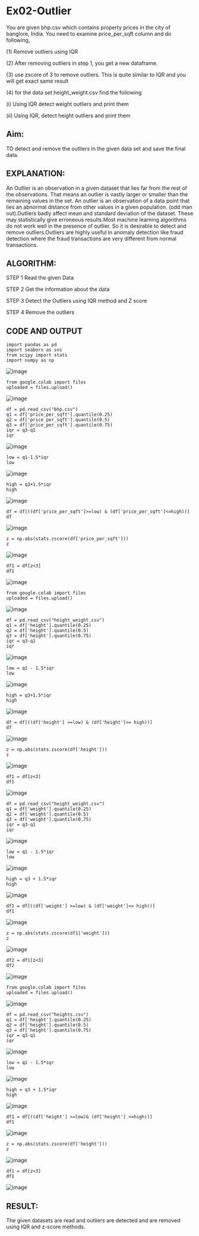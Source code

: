 # Ex02-Outlier
You are given bhp.csv which contains property prices in the city of banglore, India. You need to examine price_per_sqft column and do following,

(1) Remove outliers using IQR

(2) After removing outliers in step 1, you get a new dataframe.

(3) use zscore of 3 to remove outliers. This is quite similar to IQR and you will get exact same result

(4) for the data set height_weight.csv find the following

(i) Using IQR detect weight outliers and print them

(ii) Using IQR, detect height outliers and print them

## Aim:
TO detect and remove the outliers in the given data set and save the final data.

## EXPLANATION:
An Outlier is an observation in a given dataset that lies far from the rest of the observations. That means an outlier is vastly larger or smaller than the remaining values in the set. An outlier is an observation of a data point that lies an abnormal distance from other values in a given population. (odd man out).Outliers badly affect mean and standard deviation of the dataset. These may statistically give erroneous results.Most machine learning algorithms do not work well in the presence of outlier. So it is desirable to detect and remove outliers.Outliers are highly useful in anomaly detection like fraud detection where the fraud transactions are very different from normal transactions.

## ALGORITHM:
STEP 1 Read the given Data

STEP 2 Get the information about the data

STEP 3 Detect the Outliers using IQR method and Z score

STEP 4 Remove the outliers

## CODE AND OUTPUT
```
import pandas as pd
import seaborn as sns
from scipy import stats
import numpy as np
```
![image](https://github.com/mathes6112004/ODD2023---Datascience---Ex-02/assets/119477782/52863607-9403-4d68-b6d1-b4ecc898d0ee)

```
from google.colab import files
uploaded = files.upload()
```
![image](https://github.com/mathes6112004/ODD2023---Datascience---Ex-02/assets/119477782/f13a32b6-98da-4efa-8376-309f0f8a404f)

```
df = pd.read_csv("bhp.csv")
q1 = df['price_per_sqft'].quantile(0.25)
q2 = df['price_per_sqft'].quantile(0.5)
q3 = df['price_per_sqft'].quantile(0.75)
iqr = q3-q1
iqr
```
![image](https://github.com/mathes6112004/ODD2023---Datascience---Ex-02/assets/119477782/7a2273b0-b82d-471b-81b6-4180c23ba2a6)

```
low = q1-1.5*iqr
low
```
![image](https://github.com/mathes6112004/ODD2023---Datascience---Ex-02/assets/119477782/5f0fd443-b383-42c1-8317-042ef101b6f8)

```
high = q3+1.5*iqr
high
```
![image](https://github.com/mathes6112004/ODD2023---Datascience---Ex-02/assets/119477782/31c43390-13ad-4bae-8702-c8a6410c833b)

```
df = df[((df['price_per_sqft']>=low) & (df['price_per_sqft']<=high))]
df
```
![image](https://github.com/mathes6112004/ODD2023---Datascience---Ex-02/assets/119477782/3989396c-953c-4aa3-b6b3-e86bee7531a6)

```
z = np.abs(stats.zscore(df['price_per_sqft']))
z
```
![image](https://github.com/mathes6112004/ODD2023---Datascience---Ex-02/assets/119477782/1aefd877-e4b5-4301-831d-c7d69b4e9ece)

```
df1 = df[z<3]
df1
```
![image](https://github.com/mathes6112004/ODD2023---Datascience---Ex-02/assets/119477782/623f4d88-f4ca-42a3-8703-eb53c782a1b8)

```
from google.colab import files
uploaded = files.upload()
```
![image](https://github.com/mathes6112004/ODD2023---Datascience---Ex-02/assets/119477782/e0135abc-3cf7-49c2-ae1e-68e4dccda3f2)

```
df = pd.read_csv("height_weight.csv")
q1 = df['height'].quantile(0.25)
q2 = df['height'].quantile(0.5)
q3 = df['height'].quantile(0.75)
iqr = q3-q1
iqr
```
![image](https://github.com/mathes6112004/ODD2023---Datascience---Ex-02/assets/119477782/1b06ad91-b99c-40af-aacf-6840c589e940)

```
low = q1 - 1.5*iqr
low
```
![image](https://github.com/mathes6112004/ODD2023---Datascience---Ex-02/assets/119477782/cb38d668-c592-407a-8211-e8efa20f1c71)

```
high = q3+1.5*iqr
high
```
![image](https://github.com/mathes6112004/ODD2023---Datascience---Ex-02/assets/119477782/a461b70d-2de3-45fe-b0a4-0f89cf4d9d65)

```
df = df[((df['height'] >=low) & (df['height']<= high))]
df
```
![image](https://github.com/mathes6112004/ODD2023---Datascience---Ex-02/assets/119477782/a25f4a99-4b7e-4464-903a-f88159b2feb8)

```
z = np.abs(stats.zscore(df['height']))
z
```
![image](https://github.com/mathes6112004/ODD2023---Datascience---Ex-02/assets/119477782/7226af9a-1735-4ef8-b37d-b7b31980c739)

```
df1 = df[z<3]
df1
```
![image](https://github.com/mathes6112004/ODD2023---Datascience---Ex-02/assets/119477782/cc06c6ff-e4bb-4c1f-a7ce-9a57009d069c)

```
df = pd.read_csv("height_weight.csv")
q1 = df['weight'].quantile(0.25)
q2 = df['weight'].quantile(0.5)
q3 = df['weight'].quantile(0.75)
iqr = q3-q1
iqr
```
![image](https://github.com/mathes6112004/ODD2023---Datascience---Ex-02/assets/119477782/76aad33e-48ff-4cd7-a397-ad8ad0058cf5)

```
low = q1 - 1.5*iqr
low
```
![image](https://github.com/mathes6112004/ODD2023---Datascience---Ex-02/assets/119477782/968e03c9-dd25-4d7c-b0aa-a501e623ba80)

```
high = q3 + 1.5*iqr
high
```
![image](https://github.com/mathes6112004/ODD2023---Datascience---Ex-02/assets/119477782/36b2c610-b542-4237-abf3-7ca393bb21fe)

```
df1 = df[((df['weight'] >=low) & (df['weight']<= high))]
df1
```
![image](https://github.com/mathes6112004/ODD2023---Datascience---Ex-02/assets/119477782/971353a7-6646-474e-aac7-c1b5a77282e0)

```
z = np.abs(stats.zscore(df1['weight']))
z
```
![image](https://github.com/mathes6112004/ODD2023---Datascience---Ex-02/assets/119477782/4fdc96bd-cd1b-4bce-a2d8-446c09895bae)

```
df2 = df1[z<3]
df2
```
![image](https://github.com/mathes6112004/ODD2023---Datascience---Ex-02/assets/119477782/3ca5ddd2-6b99-4b31-a856-4796d5d39e03)

```
from google.colab import files
uploaded = files.upload()
```
![image](https://github.com/mathes6112004/ODD2023---Datascience---Ex-02/assets/119477782/e2a30f94-50bb-4484-a73c-94800feb6df6)

```
df = pd.read_csv("heights.csv")
q1 = df['height'].quantile(0.25)
q2 = df['height'].quantile(0.5)
q3 = df['height'].quantile(0.75)
iqr = q3-q1
iqr
```
![image](https://github.com/mathes6112004/ODD2023---Datascience---Ex-02/assets/119477782/22710613-4eb6-46be-8e3a-98325e34938a)

```
low = q1 - 1.5*iqr
low
```
![image](https://github.com/mathes6112004/ODD2023---Datascience---Ex-02/assets/119477782/12560539-2134-4e2a-a25f-9288935a8b21)

```
high = q3 + 1.5*iqr
high
```
![image](https://github.com/mathes6112004/ODD2023---Datascience---Ex-02/assets/119477782/347d027a-9c53-4488-aaab-68744e98bfce)

```
df1 = df[((df['height'] >=low)& (df['height'] <=high))]
df1
```
![image](https://github.com/mathes6112004/ODD2023---Datascience---Ex-02/assets/119477782/5edaf9be-6e7b-436f-a3eb-d4a6782e988b)

```
z = np.abs(stats.zscore(df['height']))
z
```
![image](https://github.com/mathes6112004/ODD2023---Datascience---Ex-02/assets/119477782/813dc0d0-9778-4e29-83d3-61f70acdc041)

```
df1 = df[z<3]
df1
```
![image](https://github.com/mathes6112004/ODD2023---Datascience---Ex-02/assets/119477782/de4770d5-9637-40da-a34a-1fff5b4663ac)

## RESULT:
The given datasets are read and outliers are detected and are removed using IQR and z-score methods.


